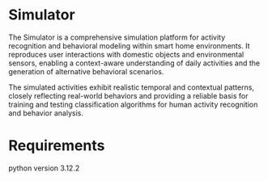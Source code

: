 # Simulator
The Simulator is a comprehensive simulation platform for activity recognition and behavioral modeling within smart home environments.
It reproduces user interactions with domestic objects and environmental sensors, enabling a context-aware understanding of daily activities and the generation of alternative behavioral scenarios.

The simulated activities exhibit realistic temporal and contextual patterns, closely reflecting real-world behaviors and providing a reliable basis for training and testing classification algorithms for human activity recognition and behavior analysis.


# Requirements
python version 3.12.2
